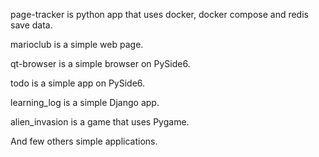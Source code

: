 page-tracker is python app that uses docker, docker compose and redis save data.

marioclub is a simple web page.

qt-browser is a simple browser on PySide6.

todo is a simple app on PySide6.

learning_log is a simple Django app.

alien_invasion is a game that uses Pygame.

And few others simple applications.